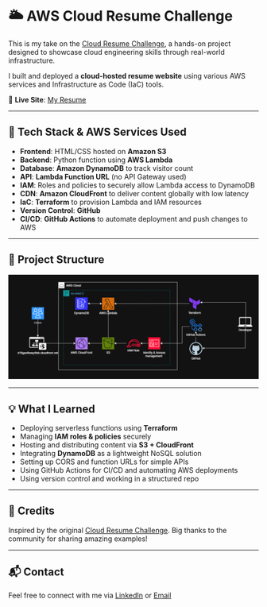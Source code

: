 
# 🌥️ AWS Cloud Resume Challenge

This is my take on the [Cloud Resume Challenge](https://cloudresumechallenge.dev/), a hands-on project designed to showcase cloud engineering skills through real-world infrastructure.

I built and deployed a **cloud-hosted resume website** using various AWS services and Infrastructure as Code (IaC) tools.

🔗 **Live Site**: [My Resume](https://d16gav8xeqz9sb.cloudfront.net/)

---

## 🚀 Tech Stack & AWS Services Used

- **Frontend**: HTML/CSS hosted on **Amazon S3**
- **Backend**: Python function using **AWS Lambda**
- **Database**: **Amazon DynamoDB** to track visitor count
- **API**: **Lambda Function URL** (no API Gateway used)
- **IAM**: Roles and policies to securely allow Lambda access to DynamoDB
- **CDN**: **Amazon CloudFront** to deliver content globally with low latency
- **IaC**: **Terraform** to provision Lambda and IAM resources
- **Version Control**: **GitHub**
- **CI/CD**: **GitHub Actions** to automate deployment and push changes to AWS

---

## 📁 Project Structure

![Project Architecture](img/project_architecture.png)

---

## 💡 What I Learned

- Deploying serverless functions using **Terraform**
- Managing **IAM roles & policies** securely
- Hosting and distributing content via **S3 + CloudFront**
- Integrating **DynamoDB** as a lightweight NoSQL solution
- Setting up CORS and function URLs for simple APIs
- Using GitHub Actions for CI/CD and automating AWS deployments
- Using version control and working in a structured repo

---

## 🙌 Credits

Inspired by the original [Cloud Resume Challenge](https://cloudresumechallenge.dev/). Big thanks to the community for sharing amazing examples!

---

## 📬 Contact

Feel free to connect with me via [LinkedIn](https://www.linkedin.com/in/abdullah-tamki-b37063347) or [Email](mailto:abdullahaltamki@gmail.com)


